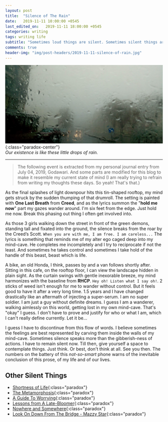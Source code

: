 ```yaml
---
layout: post
title:  "Silence of The Rain"
date:   2019-11-11 10:00:00 +0545
last_edited_on:   2019-11-11 18:00:00 +0545
categories: writing
tags: writing life 
subtitle: "Sometimes loud things are silent. Sometimes silent things are the loudest. And life oscillates in between."
comments: true
header-img: "img/post-headers/2019-11-11-silence-of-rain.jpg"
---
```


![Gradients](/img/post-headers/2019-11-11-silence-of-rain.jpg){:class="paradox-center"}  
*Our existence is like these little drops of rain.* 

<hr/>

> The following event is extracted from my personal journal entry from July 04, 2019, Godawari. And some parts are modified for this blog to make it resemble my current state of mind (I am really trying to refrain from writing my thoughts these days. So yeah! That's that.)

As the final splashes of light downpour hits this tin-shaped rooftop, my mind gets struck by the sudden thumping of that drumroll. The setting is painted with **One Last Breath** from **Creed**, and as the lyrics summon the "**hold me now**" part my gazes wander around. I'm six feet from the edge. Just hold me now. Break this phasing out thing I often get involved into.


As those 3 girls walking down the street in front of the green demons, standing tall and fixated into the ground, the silence breaks from the roar by the Creed’s Scott. `When you are with me, I am free. I am careless...` The lyrics is something that reminds me of my alter ego caged deep into my mind-cave. He completes me incompletely and I try to reciprocate if not the least. And sometimes he takes control and sometimes I take hold of the handle of this beast, beast which is life.


A bike, an old Honda, I think, passes by and a van follows shortly after. Sitting in this cafe, on the rooftop floor, I can view the landscape hidden in plain sight. As the curtain swings with gentle inexorable breeze, my mind harmonizes with the baseline from **RHCP**. `Hey oh! Listen what I say oh!`. 2 sticks of weed isn't enough for me to wander without control. But it feels good to have it after a very long time. 1.5 years and I have changed drastically like an aftermath of injecting a super-serum. I am no super soldier. I am just a guy without definite dreams. I guess I am a wanderer, walking aimlessly on this world, getting lost in my own mind-cave. That's "okay" I guess. I don't have to prove and justify for who or what I am, which I can't really define currently. Let it be...


I guess I have to discontinue from this flow of words. I believe sometimes the feelings are best represented by carving them inside the walls of my mind-cave. Sometimes silence speaks more than the gibberish-ness of actions. I have to remain silent now. Till then, give yourself a space to contemplate things. Just think. Or best, don't think at all. See you then. The numbers on the battery of this *not-so-smart* phone warns of the inevitable conclusion of this prose, of my life and of our lives.



## Other Silent Things
- [Shortness of Life](https://tim.blog/2009/04/24/on-the-shortness-of-life-an-introduction-to-seneca/){:class="paradox"}
- [The Metamorphosis](https://www.goodreads.com/book/show/485894.The_Metamorphosis){:class="paradox"}
- [A Guide To Worrying](https://www.youtube.com/watch?v=k5RH3BdXDOY){:class="paradox"}
- [Lessons from A Late-Bloomer](https://medium.com/@Steven_Z/late-bloomers-fece788db69b){:class="paradox"}
- [Nowhere and Somewhere](https://www.nishanpantha.com.np/writing/nowhere-somewhere.html){:class="paradox"}
- [Look On Down From The Bridge - Mazzy Star](https://www.youtube.com/watch?v=g41FFmNU66U){:class="paradox"}
